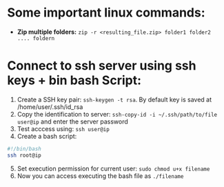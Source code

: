 # Some important linux commands:

- **Zip multiple folders:** ``zip -r <resulting_file.zip> folder1 folder2 .... foldern``


# Connect to ssh server using ssh keys + bin bash Script:

1. Create a SSH key pair: ``ssh-keygen -t rsa``. By default key is saved at /home/user/.ssh/id_rsa
2. Copy the identification to server: ``ssh-copy-id -i ~/.ssh/path/to/file user@ip`` and enter the server password
3. Test acccess using: ``ssh user@ip``
4. Create a bash script:
```bash
#!/bin/bash
ssh root@ip
```
5. Set execution permission for current user: ``sudo chmod u+x filename``
6. Now you can access executing the bash file as ``./filename``


